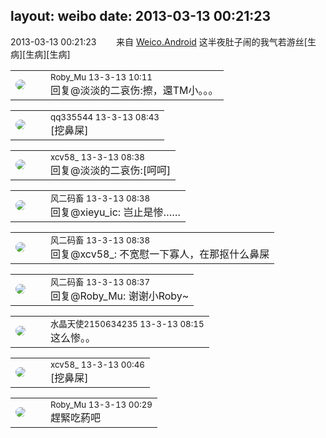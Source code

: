 layout: weibo
date: 2013-03-13 00:21:23
---
<meta name="referrer" content="no-referrer" />

2013-03-13 00:21:23  &nbsp;&nbsp;&nbsp;&nbsp;&nbsp;&nbsp; 来自 <a href="http://app.weibo.com/t/feed/l4RWD" rel="nofollow">Weico.Android</a>
这半夜肚子闹的我气若游丝[生病][生病][生病] ​​​

<table style="width: 100%;">
  <tr>
    <td style="width: 40px;"><img style="border-radius:50%" src="https://tva2.sinaimg.cn/crop.0.0.180.180.50/81fd9f09jw1e8qgp5bmzyj2050050aa8.jpg?KID=imgbed,tva&Expires=1624466387&ssig=XBoO7zUVGQ"></td>
    <td colspan="2"><small>Roby_Mu 13-3-13 10:11</small><br/>回复@淡淡的二哀伤:擦，還TM小。。。</td>
  </tr>
</table>

<table style="width: 100%;">
  <tr>
    <td style="width: 40px;"><img style="border-radius:50%" src="https://tva4.sinaimg.cn/crop.0.0.180.180.50/7d25944djw1e8qgp5bmzyj2050050aa8.jpg?KID=imgbed,tva&Expires=1624466387&ssig=vKPCV3bB98"></td>
    <td colspan="2"><small>qq335544 13-3-13 08:43</small><br/>[挖鼻屎]</td>
  </tr>
</table>

<table style="width: 100%;">
  <tr>
    <td style="width: 40px;"><img style="border-radius:50%" src="https://tva3.sinaimg.cn/crop.0.0.1242.1242.50/801f7e9ajw8f3peekcgoqj20yi0yidg9.jpg?KID=imgbed,tva&Expires=1624466387&ssig=cLKPW9DrAT"></td>
    <td colspan="2"><small>xcv58_ 13-3-13 08:38</small><br/>回复@淡淡的二哀伤:[呵呵]</td>
  </tr>
</table>

<table style="width: 100%;">
  <tr>
    <td style="width: 40px;"><img style="border-radius:50%" src="https://tva3.sinaimg.cn/crop.0.0.639.639.50/6d2a6003jw8f3idy69w2gj20hs0hrt9g.jpg?KID=imgbed,tva&Expires=1624466387&ssig=jR1BNCRZih"></td>
    <td colspan="2"><small>风二码畜 13-3-13 08:38</small><br/>回复@xieyu_ic: 岂止是惨……</td>
  </tr>
</table>

<table style="width: 100%;">
  <tr>
    <td style="width: 40px;"><img style="border-radius:50%" src="https://tva3.sinaimg.cn/crop.0.0.639.639.50/6d2a6003jw8f3idy69w2gj20hs0hrt9g.jpg?KID=imgbed,tva&Expires=1624466387&ssig=jR1BNCRZih"></td>
    <td colspan="2"><small>风二码畜 13-3-13 08:38</small><br/>回复@xcv58_: 不宽慰一下寡人，在那抠什么鼻屎</td>
  </tr>
</table>

<table style="width: 100%;">
  <tr>
    <td style="width: 40px;"><img style="border-radius:50%" src="https://tva3.sinaimg.cn/crop.0.0.639.639.50/6d2a6003jw8f3idy69w2gj20hs0hrt9g.jpg?KID=imgbed,tva&Expires=1624466387&ssig=jR1BNCRZih"></td>
    <td colspan="2"><small>风二码畜 13-3-13 08:37</small><br/>回复@Roby_Mu: 谢谢小Roby~</td>
  </tr>
</table>

<table style="width: 100%;">
  <tr>
    <td style="width: 40px;"><img style="border-radius:50%" src="https://tva1.sinaimg.cn/crop.0.0.80.80.50/803012fbjw8f6z12p78p3j2028028q2p.jpg?KID=imgbed,tva&Expires=1624466387&ssig=X7xV2aPPDK"></td>
    <td colspan="2"><small>水晶天使2150634235 13-3-13 08:15</small><br/>这么惨。。</td>
  </tr>
</table>

<table style="width: 100%;">
  <tr>
    <td style="width: 40px;"><img style="border-radius:50%" src="https://tva3.sinaimg.cn/crop.0.0.1242.1242.50/801f7e9ajw8f3peekcgoqj20yi0yidg9.jpg?KID=imgbed,tva&Expires=1624466387&ssig=cLKPW9DrAT"></td>
    <td colspan="2"><small>xcv58_ 13-3-13 00:46</small><br/>[挖鼻屎]</td>
  </tr>
</table>

<table style="width: 100%;">
  <tr>
    <td style="width: 40px;"><img style="border-radius:50%" src="https://tva2.sinaimg.cn/crop.0.0.180.180.50/81fd9f09jw1e8qgp5bmzyj2050050aa8.jpg?KID=imgbed,tva&Expires=1624466387&ssig=XBoO7zUVGQ"></td>
    <td colspan="2"><small>Roby_Mu 13-3-13 00:29</small><br/>趕緊吃葯吧</td>
  </tr>
</table>
